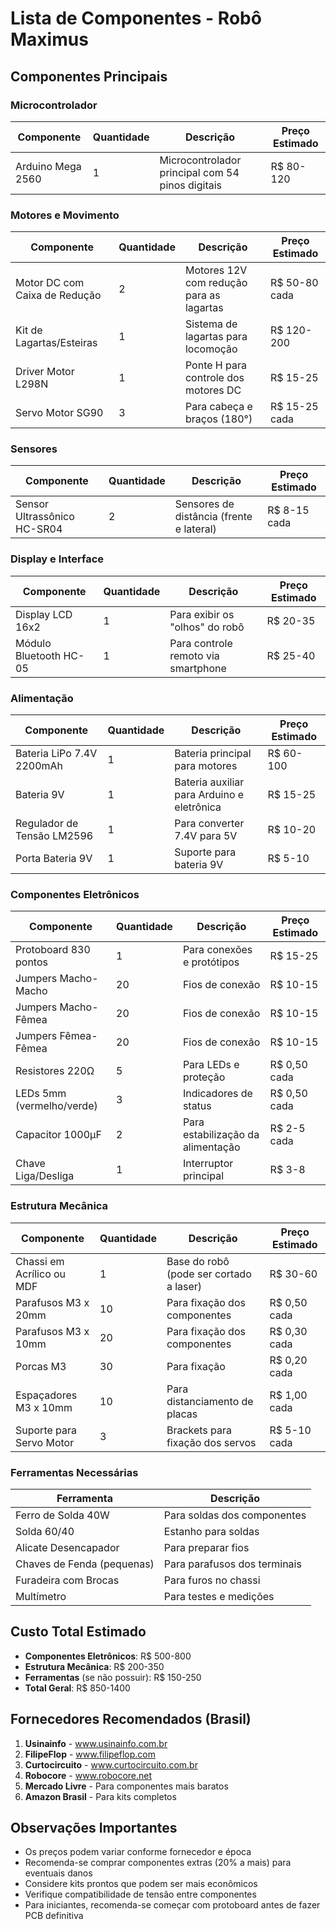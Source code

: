 # Lista de Componentes - Robô Maximus

## Componentes Principais

### Microcontrolador
| Componente | Quantidade | Descrição | Preço Estimado |
|------------|------------|-----------|----------------|
| Arduino Mega 2560 | 1 | Microcontrolador principal com 54 pinos digitais | R$ 80-120 |

### Motores e Movimento
| Componente | Quantidade | Descrição | Preço Estimado |
|------------|------------|-----------|----------------|
| Motor DC com Caixa de Redução | 2 | Motores 12V com redução para as lagartas | R$ 50-80 cada |
| Kit de Lagartas/Esteiras | 1 | Sistema de lagartas para locomoção | R$ 120-200 |
| Driver Motor L298N | 1 | Ponte H para controle dos motores DC | R$ 15-25 |
| Servo Motor SG90 | 3 | Para cabeça e braços (180°) | R$ 15-25 cada |

### Sensores
| Componente | Quantidade | Descrição | Preço Estimado |
|------------|------------|-----------|----------------|
| Sensor Ultrassônico HC-SR04 | 2 | Sensores de distância (frente e lateral) | R$ 8-15 cada |

### Display e Interface
| Componente | Quantidade | Descrição | Preço Estimado |
|------------|------------|-----------|----------------|
| Display LCD 16x2 | 1 | Para exibir os "olhos" do robô | R$ 20-35 |
| Módulo Bluetooth HC-05 | 1 | Para controle remoto via smartphone | R$ 25-40 |

### Alimentação
| Componente | Quantidade | Descrição | Preço Estimado |
|------------|------------|-----------|----------------|
| Bateria LiPo 7.4V 2200mAh | 1 | Bateria principal para motores | R$ 60-100 |
| Bateria 9V | 1 | Bateria auxiliar para Arduino e eletrônica | R$ 15-25 |
| Regulador de Tensão LM2596 | 1 | Para converter 7.4V para 5V | R$ 10-20 |
| Porta Bateria 9V | 1 | Suporte para bateria 9V | R$ 5-10 |

### Componentes Eletrônicos
| Componente | Quantidade | Descrição | Preço Estimado |
|------------|------------|-----------|----------------|
| Protoboard 830 pontos | 1 | Para conexões e protótipos | R$ 15-25 |
| Jumpers Macho-Macho | 20 | Fios de conexão | R$ 10-15 |
| Jumpers Macho-Fêmea | 20 | Fios de conexão | R$ 10-15 |
| Jumpers Fêmea-Fêmea | 20 | Fios de conexão | R$ 10-15 |
| Resistores 220Ω | 5 | Para LEDs e proteção | R$ 0,50 cada |
| LEDs 5mm (vermelho/verde) | 3 | Indicadores de status | R$ 0,50 cada |
| Capacitor 1000µF | 2 | Para estabilização da alimentação | R$ 2-5 cada |
| Chave Liga/Desliga | 1 | Interruptor principal | R$ 3-8 |

### Estrutura Mecânica
| Componente | Quantidade | Descrição | Preço Estimado |
|------------|------------|-----------|----------------|
| Chassi em Acrílico ou MDF | 1 | Base do robô (pode ser cortado a laser) | R$ 30-60 |
| Parafusos M3 x 20mm | 10 | Para fixação dos componentes | R$ 0,50 cada |
| Parafusos M3 x 10mm | 20 | Para fixação dos componentes | R$ 0,30 cada |
| Porcas M3 | 30 | Para fixação | R$ 0,20 cada |
| Espaçadores M3 x 10mm | 10 | Para distanciamento de placas | R$ 1,00 cada |
| Suporte para Servo Motor | 3 | Brackets para fixação dos servos | R$ 5-10 cada |

### Ferramentas Necessárias
| Ferramenta | Descrição |
|------------|-----------|
| Ferro de Solda 40W | Para soldas dos componentes |
| Solda 60/40 | Estanho para soldas |
| Alicate Desencapador | Para preparar fios |
| Chaves de Fenda (pequenas) | Para parafusos dos terminais |
| Furadeira com Brocas | Para furos no chassi |
| Multímetro | Para testes e medições |

## Custo Total Estimado
- **Componentes Eletrônicos**: R$ 500-800
- **Estrutura Mecânica**: R$ 200-350
- **Ferramentas** (se não possuir): R$ 150-250
- **Total Geral**: R$ 850-1400

## Fornecedores Recomendados (Brasil)
1. **Usinainfo** - www.usinainfo.com.br
2. **FilipeFlop** - www.filipeflop.com
3. **Curtocircuito** - www.curtocircuito.com.br
4. **Robocore** - www.robocore.net
5. **Mercado Livre** - Para componentes mais baratos
6. **Amazon Brasil** - Para kits completos

## Observações Importantes
- Os preços podem variar conforme fornecedor e época
- Recomenda-se comprar componentes extras (20% a mais) para eventuais danos
- Considere kits prontos que podem ser mais econômicos
- Verifique compatibilidade de tensão entre componentes
- Para iniciantes, recomenda-se começar com protoboard antes de fazer PCB definitiva

